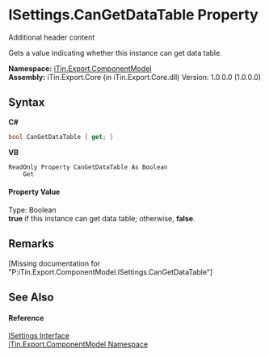 # ISettings.CanGetDataTable Property 
Additional header content 

Gets a value indicating whether this instance can get data table.

**Namespace:**&nbsp;<a href="N_iTin_Export_ComponentModel">iTin.Export.ComponentModel</a><br />**Assembly:**&nbsp;iTin.Export.Core (in iTin.Export.Core.dll) Version: 1.0.0.0 (1.0.0.0)

## Syntax

**C#**<br />
``` C#
bool CanGetDataTable { get; }
```

**VB**<br />
``` VB
ReadOnly Property CanGetDataTable As Boolean
	Get
```


#### Property Value
Type: Boolean<br /><strong>true</strong> if this instance can get data table; otherwise, <strong>false</strong>.

## Remarks
\[Missing <remarks> documentation for "P:iTin.Export.ComponentModel.ISettings.CanGetDataTable"\]

## See Also


#### Reference
<a href="T_iTin_Export_ComponentModel_ISettings">ISettings Interface</a><br /><a href="N_iTin_Export_ComponentModel">iTin.Export.ComponentModel Namespace</a><br />